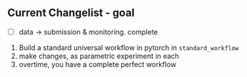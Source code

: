 
## Current Changelist - goal
- [ ] data -> submission & monitoring. complete


1. Build a standard universal workflow in pytorch in `standard_workflow`
2. make changes, as parametric experiment in each
3. overtime, you have a complete perfect workflow
